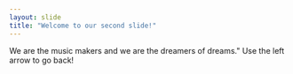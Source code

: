 ```yaml
---
layout: slide
title: "Welcome to our second slide!"
---
```

We are the music makers and we are the dreamers of dreams."
Use the left arrow to go back!
